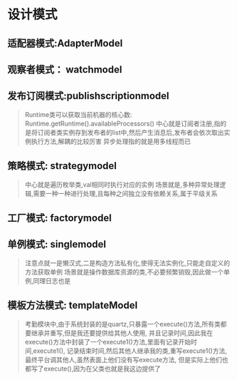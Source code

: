 # 设计模式
## 适配器模式:AdapterModel
## 观察者模式： watchmodel
## 发布订阅模式:publishscriptionmodel
> Runtime类可以获取当前机器的核心数: Runtime.getRuntime().availableProcessors()
> 中心就是订阅者注册,指的是将订阅者类实例存到发布者的list中,然后产生消息后,发布者会依次取出实例执行方法,解耦的比较厉害
> 异步处理指的就是用多线程而已
## 策略模式: strategymodel
> 中心就是遍历枚举类,val相同时执行对应的实例
> 场景就是,多种异常处理逻辑,需要一种一种进行处理,且每种之间独立没有依赖关系,属于平级关系
## 工厂模式: factorymodel
## 单例模式: singlemodel
> 注意点就一是懒汉式,二是构造方法私有化,使得无法实例化,只能走自定义的方法获取单例
> 场景就是操作数据库资源的类,不必要频繁销毁,因此做一个单例,同理日志也是
## 模板方法模式: templateModel
> 考勤模块中,由于系统封装的是quartz,只暴露一个execute()方法,所有类都要继承并重写,但是我还要提供给其他人使用,
> 并且记录时间,因此我在execute()方法中封装了一个execute1()方法,里面有记录开始时间,execute1(),
> 记录结束时间,然后其他人继承我的类,重写execute1()方法,最终平台调其他人,虽然表面上他们没有写execute方法,
> 但是实际上他们也都写了execute(),因为在父类也就是我这边提供了
